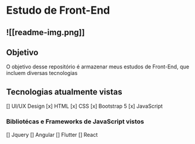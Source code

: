 # Estudo de Front-End
![[readme-img.png]]
---
## Objetivo

O objetivo desse repositório é armazenar meus estudos de Front-End, que incluem diversas tecnologias

## Tecnologias atualmente vistas
[] UI/UX Design
[x] HTML
[x] CSS
[x] Bootstrap 5
[x] JavaScript


### Bibliotécas e Frameworks de JavaScript vistos
[] Jquery
[] Angular
[] Flutter
[] React